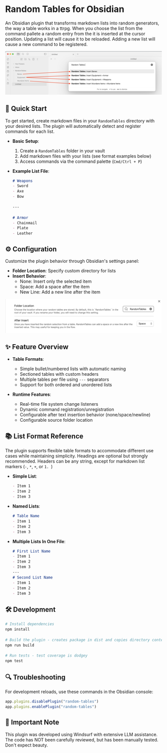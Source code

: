 # Random Tables for Obsidian

An Obsidian plugin that transforms markdown lists into random generators, the way a table works in a ttrpg. When you choose the list from the command pallete a random entry from the it is inserted at the cursor position. Updating a list will cause it to be reloaded. Adding a new list will cause a new command to be registered.

![Plugin Overview](./docs/images/overview.png)

## 🚀 Quick Start

To get started, create markdown files in your `RandomTables` directory with your desired lists. The plugin will automatically detect and register commands for each list.

- **Basic Setup**:
  1. Create a `RandomTables` folder in your vault
  2. Add markdown files with your lists (see format examples below)
  3. Access commands via the command palette (`Cmd/Ctrl + P`)

- **Example List File**:
  ```markdown
  # Weapons 
  - Sword
  - Axe
  - Bow
  
  ---
  
  # Armor
  - Chainmail
  - Plate
  - Leather
  ```

## ⚙️ Configuration

Customize the plugin behavior through Obsidian's settings panel:

- **Folder Location**: Specify custom directory for lists
- **Insert Behavior**:
  - None: Insert only the selected item
  - Space: Add a space after the item
  - New Line: Add a new line after the item


![Plugin Settings](./docs/images/settings.png)

## ✨ Feature Overview
- **Table Formats**:
  - Simple bullet/numbered lists with automatic naming
  - Sectioned tables with custom headers
  - Multiple tables per file using `---` separators
  - Support for both ordered and unordered lists

- **Runtime Features**:
  - Real-time file system change listeners
  - Dynamic command registration/unregistration
  - Configurable after text insertion behavior (none/space/newline)
  - Configurable source folder location

## 📚 List Format Reference

The plugin supports flexible table formats to accommodate different use cases while maintaining simplicity. Headings are optional but strongly recommended. Headers can be any string, except for markdown list markers (`-`, `*`, `+`, or `1. `)

- **Simple List**:
  ```markdown
  - Item 1
  - Item 2
  - Item 3
  ```

- **Named Lists**:
  ```markdown
  # Table Name
  - Item 1
  - Item 2
  - Item 3
  ```

- **Multiple Lists In One File**:
  ```markdown
  # First List Name
  - Item 1
  - Item 2
  - Item 3
  ---
  # Second List Name
  - Item 1
  - Item 2
  - Item 3
  ```

## 🛠 Development

```bash
# Install dependencies
npm install

# Build the plugin - creates package in dist and copies directory contents to local plugin directory on my system.
npm run build

# Run tests - test coverage is dodgey
npm test
```

## 🔍 Troubleshooting

For development reloads, use these commands in the Obsidian console:
```javascript
app.plugins.disablePlugin("random-tables")
app.plugins.enablePlugin("random-tables")
```

## 🚨 Important Note

This plugin was developed using Windsurf with extensive LLM assistance. The code has NOT been carefully reviewed, but has been manually tested. Don't expect beauty.